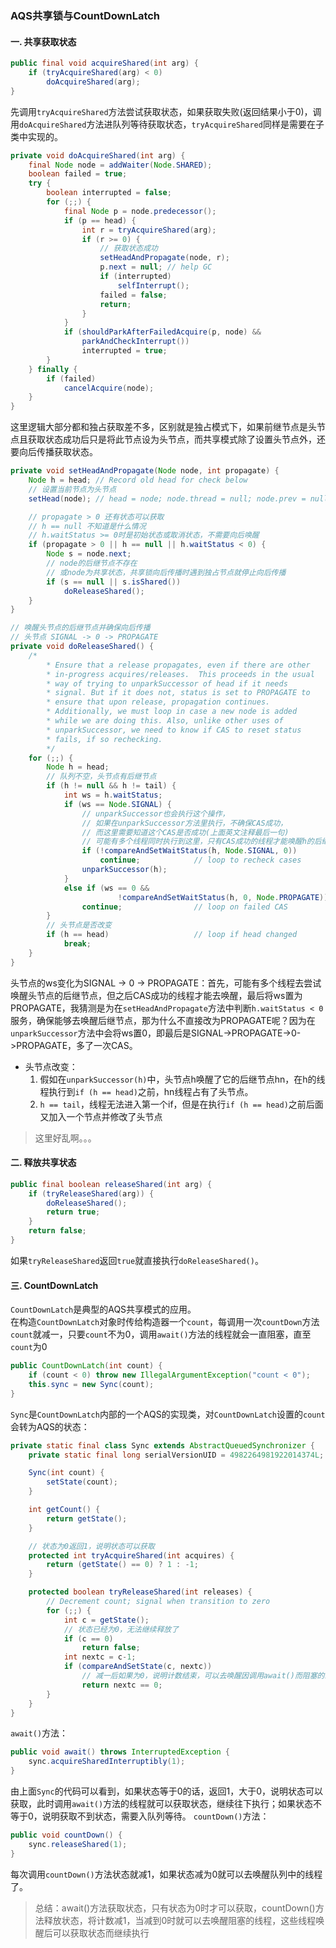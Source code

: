 ### AQS共享锁与CountDownLatch
#### 一. 共享获取状态
```java
public final void acquireShared(int arg) {
    if (tryAcquireShared(arg) < 0)
        doAcquireShared(arg);
}
```
先调用`tryAcquireShared`方法尝试获取状态，如果获取失败(返回结果小于0)，调用`doAcquireShared`方法进队列等待获取状态，`tryAcquireShared`同样是需要在子类中实现的。   
```java
private void doAcquireShared(int arg) {
    final Node node = addWaiter(Node.SHARED);
    boolean failed = true;
    try {
        boolean interrupted = false;
        for (;;) {
            final Node p = node.predecessor();
            if (p == head) {
                int r = tryAcquireShared(arg);
                if (r >= 0) {
                    // 获取状态成功
                    setHeadAndPropagate(node, r);
                    p.next = null; // help GC
                    if (interrupted)
                        selfInterrupt();
                    failed = false;
                    return;
                }
            }
            if (shouldParkAfterFailedAcquire(p, node) &&
                parkAndCheckInterrupt())
                interrupted = true;
        }
    } finally {
        if (failed)
            cancelAcquire(node);
    }
}
```
这里逻辑大部分都和独占获取差不多，区别就是独占模式下，如果前继节点是头节点且获取状态成功后只是将此节点设为头节点，而共享模式除了设置头节点外，还要向后传播获取状态。
```java
private void setHeadAndPropagate(Node node, int propagate) {
    Node h = head; // Record old head for check below
    // 设置当前节点为头节点
    setHead(node); // head = node; node.thread = null; node.prev = null;

    // propagate > 0 还有状态可以获取
    // h == null 不知道是什么情况
    // h.waitStatus >= 0时是初始状态或取消状态，不需要向后唤醒
    if (propagate > 0 || h == null || h.waitStatus < 0) {
        Node s = node.next;
        // node的后继节点不存在
        // 或node为共享状态，共享锁向后传播时遇到独占节点就停止向后传播
        if (s == null || s.isShared())
            doReleaseShared();
    }
}
```
```java
// 唤醒头节点的后继节点并确保向后传播
// 头节点 SIGNAL -> 0 -> PROPAGATE
private void doReleaseShared() {
    /*
        * Ensure that a release propagates, even if there are other
        * in-progress acquires/releases.  This proceeds in the usual
        * way of trying to unparkSuccessor of head if it needs
        * signal. But if it does not, status is set to PROPAGATE to
        * ensure that upon release, propagation continues.
        * Additionally, we must loop in case a new node is added
        * while we are doing this. Also, unlike other uses of
        * unparkSuccessor, we need to know if CAS to reset status
        * fails, if so rechecking.
        */
    for (;;) {
        Node h = head;
        // 队列不空，头节点有后继节点
        if (h != null && h != tail) {
            int ws = h.waitStatus;
            if (ws == Node.SIGNAL) {
                // unparkSuccessor也会执行这个操作，
                // 如果在unparkSuccessor方法里执行，不确保CAS成功，
                // 而这里需要知道这个CAS是否成功(上面英文注释最后一句)
                // 可能有多个线程同时执行到这里，只有CAS成功的线程才能唤醒h的后继节点
                if (!compareAndSetWaitStatus(h, Node.SIGNAL, 0))
                    continue;            // loop to recheck cases
                unparkSuccessor(h);
            }
            else if (ws == 0 &&
                        !compareAndSetWaitStatus(h, 0, Node.PROPAGATE))
                continue;                // loop on failed CAS
        }
        // 头节点是否改变
        if (h == head)                   // loop if head changed
            break;
    }
}
```
头节点的ws变化为SIGNAL -> 0 -> PROPAGATE：首先，可能有多个线程去尝试唤醒头节点的后继节点，但之后CAS成功的线程才能去唤醒，最后将ws置为PROPAGATE，我猜测是为在`setHeadAndPropagate`方法中判断`h.waitStatus < 0`服务，确保能够去唤醒后继节点，那为什么不直接改为PROPAGATE呢？因为在`unparkSuccessor`方法中会将ws置0，即最后是SIGNAL->PROPAGATE->0->PROPAGATE，多了一次CAS。    
* 头节点改变：
    1. 假如在`unparkSuccessor(h)`中，头节点h唤醒了它的后继节点hn，在h的线程执行到`if (h == head)`之前，hn线程占有了头节点。
    2. `h == tail`，线程无法进入第一个if，但是在执行`if (h == head)`之前后面又加入一个节点并修改了头节点

> 这里好乱啊。。。
#### 二. 释放共享状态
```java
public final boolean releaseShared(int arg) {
    if (tryReleaseShared(arg)) {
        doReleaseShared();
        return true;
    }
    return false;
}
```
如果`tryReleaseShared`返回`true`就直接执行`doReleaseShared()`。
#### 三. CountDownLatch
`CountDownLatch`是典型的AQS共享模式的应用。   
在构造`CountDownLatch`对象时传给构造器一个`count`，每调用一次`countDown`方法`count`就减一，只要`count`不为0，调用`await()`方法的线程就会一直阻塞，直至`count`为0
```java
public CountDownLatch(int count) {
    if (count < 0) throw new IllegalArgumentException("count < 0");
    this.sync = new Sync(count);
}
```
`Sync`是`CountDownLatch`内部的一个AQS的实现类，对`CountDownLatch`设置的`count`会转为AQS的状态：
```java
private static final class Sync extends AbstractQueuedSynchronizer {
    private static final long serialVersionUID = 4982264981922014374L;

    Sync(int count) {
        setState(count);
    }

    int getCount() {
        return getState();
    }

    // 状态为0返回1，说明状态可以获取
    protected int tryAcquireShared(int acquires) {
        return (getState() == 0) ? 1 : -1;
    }

    protected boolean tryReleaseShared(int releases) {
        // Decrement count; signal when transition to zero
        for (;;) {
            int c = getState();
            // 状态已经为0，无法继续释放了
            if (c == 0)
                return false;
            int nextc = c-1;
            if (compareAndSetState(c, nextc))
                // 减一后如果为0，说明计数结束，可以去唤醒因调用await()而阻塞的线程了
                return nextc == 0;
        }
    }
}
```
`await()`方法：
```java
public void await() throws InterruptedException {
    sync.acquireSharedInterruptibly(1);
}
```
由上面`Sync`的代码可以看到，如果状态等于0的话，返回1，大于0，说明状态可以获取，此时调用`await()`方法的线程就可以获取状态，继续往下执行；如果状态不等于0，说明获取不到状态，需要入队列等待。
`countDown()`方法：
```java
public void countDown() {
    sync.releaseShared(1);
}
```
每次调用`countDown()`方法状态就减1，如果状态减为0就可以去唤醒队列中的线程了。

> 总结：await()方法获取状态，只有状态为0时才可以获取，countDown()方法释放状态，将计数减1，当减到0时就可以去唤醒阻塞的线程，这些线程唤醒后可以获取状态而继续执行